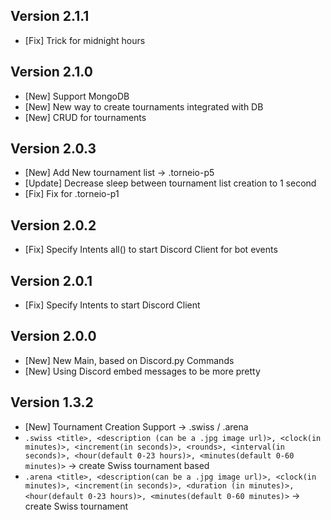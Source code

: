**Version 2.1.1**
---
* \[Fix\] Trick for midnight hours

**Version 2.1.0**
---
* \[New\] Support MongoDB
* \[New\] New way to create tournaments integrated with DB
* \[New\] CRUD for tournaments

**Version 2.0.3**
---
* \[New\] Add New tournament list -> .torneio-p5
* \[Update\] Decrease sleep between tournament list creation to 1 second
* \[Fix\] Fix for .torneio-p1

**Version 2.0.2**
---
* \[Fix\] Specify Intents all() to start Discord Client for bot events


**Version 2.0.1**
---
* \[Fix\] Specify Intents to start Discord Client

**Version 2.0.0**
---
* \[New\] New Main, based on Discord.py Commands
* \[New\] Using Discord embed messages to be more pretty

**Version 1.3.2**
---
* \[New\] Tournament Creation Support -> .swiss / .arena
* `.swiss <title>, <description (can be a .jpg image url)>, <clock(in minutes)>, <increment(in seconds)>, <rounds>, <interval(in seconds)>, <hour(default 0-23 hours)>, <minutes(default 0-60 minutes)>` → create Swiss tournament based
* `.arena <title>, <description(can be a .jpg image url)>, <clock(in minutes)>, <increment(in seconds)>, <duration (in minutes)>, <hour(default 0-23 hours)>, <minutes(default 0-60 minutes)>` → create Swiss tournament